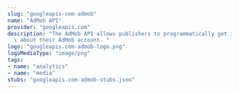 ```yaml
---
slug: "googleapis-com-admob"
name: "AdMob API"
provider: "googleapis.com"
description: "The AdMob API allows publishers to programmatically get information\
  \ about their AdMob account. "
logo: "googleapis.com-admob-logo.png"
logoMediaType: "image/png"
tags:
- name: "analytics"
- name: "media"
stubs: "googleapis.com-admob-stubs.json"
---
```


